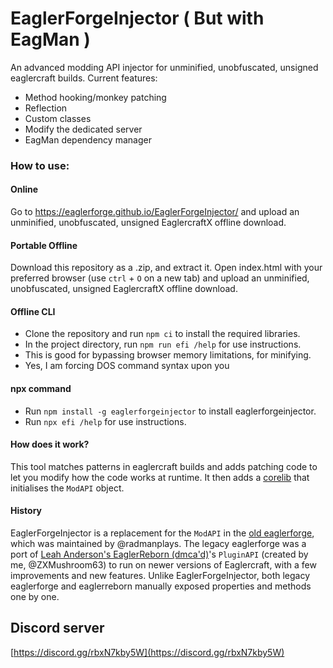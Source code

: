  # EaglerForgeInjector ( But with EagMan )
An advanced modding API injector for unminified, unobfuscated, unsigned eaglercraft builds.
Current features:
- Method hooking/monkey patching
- Reflection
- Custom classes
- Modify the dedicated server
- EagMan dependency manager

### How to use:
#### Online
Go to https://eaglerforge.github.io/EaglerForgeInjector/ and upload an unminified, unobfuscated, unsigned EaglercraftX offline download.

#### Portable Offline
Download this repository as a .zip, and extract it. Open index.html with your preferred browser (use `ctrl` + `O` on a new tab) and upload an unminified, unobfuscated, unsigned EaglercraftX offline download.

#### Offline CLI
- Clone the repository and run `npm ci` to install the required libraries.
- In the project directory, run `npm run efi /help` for use instructions.
- This is good for bypassing browser memory limitations, for minifying.
- Yes, I am forcing DOS command syntax upon you

#### npx command
- Run `npm install -g eaglerforgeinjector` to install eaglerforgeinjector.
- Run `npx efi /help` for use instructions.

#### How does it work?
This tool matches patterns in eaglercraft builds and adds patching code to let you modify how the code works at runtime. It then adds a [corelib](./postinit.js) that initialises the `ModAPI` object.

#### History
EaglerForgeInjector is a replacement for the `ModAPI` in the [old eaglerforge](https://github.com/EaglerForge/EaglerForge-old), which was maintained by @radmanplays. The legacy eaglerforge was a port of [Leah Anderson's EaglerReborn (dmca'd)](https://github.com/EaglerReborn/reborn)'s `PluginAPI` (created by me, @ZXMushroom63) to run on newer versions of Eaglercraft, with a few improvements and new features. Unlike EaglerForgeInjector, both legacy eaglerforge and eaglerreborn manually exposed properties and methods one by one.

## Discord server
[https://discord.gg/rbxN7kby5W](https://discord.gg/rbxN7kby5W)
